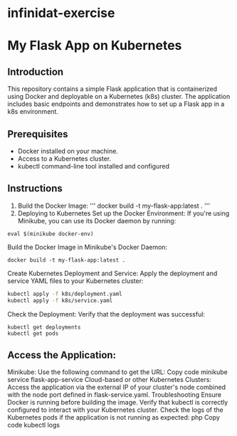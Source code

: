 # infinidat-exercise
# My Flask App on Kubernetes
## Introduction
This repository contains a simple Flask application that is containerized using Docker and deployable on a Kubernetes (k8s) cluster. The application includes basic endpoints and demonstrates how to set up a Flask app in a k8s environment.

## Prerequisites
- Docker installed on your machine.
- Access to a Kubernetes cluster.
- kubectl command-line tool installed and configured

## Instructions
1. Build the Docker Image:
'''
docker build -t my-flask-app:latest .
'''
2. Deploying to Kubernetes
Set up the Docker Environment:
If you're using Minikube, you can use its Docker daemon by running:

```
eval $(minikube docker-env)
```
Build the Docker Image in Minikube's Docker Daemon:

```
docker build -t my-flask-app:latest .
```

Create Kubernetes Deployment and Service:
Apply the deployment and service YAML files to your Kubernetes cluster:

```bash
kubectl apply -f k8s/deployment.yaml
kubectl apply -f k8s/service.yaml
```
Check the Deployment:
Verify that the deployment was successful:
```
kubectl get deployments
kubectl get pods
```
## Access the Application:
Minikube: Use the following command to get the URL:
Copy code
minikube service flask-app-service
Cloud-based or other Kubernetes Clusters: Access the application via the external IP of your cluster's node combined with the node port defined in flask-service.yaml.
Troubleshooting
Ensure Docker is running before building the image.
Verify that kubectl is correctly configured to interact with your Kubernetes cluster.
Check the logs of the Kubernetes pods if the application is not running as expected:
php
Copy code
kubectl logs <pod-name>
